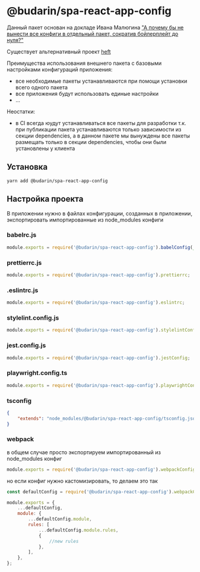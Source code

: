 # @budarin/spa-react-app-config

Данный пакет основан на докладе Ивана Малюгина ["А почему бы не вынести все конфиги в отдельный пакет, сократив бойлерплейт до нуля?"](https://www.youtube.com/watch?v=OejfAvTj93I&t=941s&ab_channel=HolyJS)

Существует альтернативный проект [heft](https://heft.rushstack.io/)

Преимущества использования внешнего пакета с базовыми настройками конфигураций приложения:

-   все необходимые пакеты устанавливаются при помощи установки всего одного пакета
-   все приложения будут использовать единые настройки
-   ...

Неостатки:

-   в CI всегда юудут устанавливаться все пакеты для разработки т.к. при публикации пакета устанавливаются только зависимости из секции dependencies, а в данном пакете мы вынуждены все пакеты размещать только в секции dependencies, чтобы они были установлены у клиента

## Установка

`yarn add @budarin/spa-react-app-config`

## Настройка проекта

В приложении нужно в файлах конфигурации, созданных в приложении, экспортировать импортированные из node_modules конфиги

### babelrc.js

```js
module.exports = require('@budarin/spa-react-app-config').babelConfig(__dirname);
```

### prettierrc.js

```js
module.exports = require('@budarin/spa-react-app-config').prettierrc;
```

### .eslintrc.js

```js
module.exports = require('@budarin/spa-react-app-config').eslintrc;
```

### stylelint.config.js

```js
module.exports = require('@budarin/spa-react-app-config').stylelintConfig;
```

### jest.config.js

```js
module.exports = require('@budarin/spa-react-app-config').jestConfig;
```

### playwright.config.ts

```js
module.exports = require('@budarin/spa-react-app-config').playwrightConfig;
```

### tsconfig

```json
{
    "extends": "node_modules/@budarin/spa-react-app-config/tsconfig.json"
}
```

### webpack

в общем случае просто экспортируем импортированный из node_modules конфиг

```js
module.exports = require('@budarin/spa-react-app-config').webpackConfigs.dev;
```

но если конфиг нужно кастомизировать, то делаем это так

```js
const defaultConfig = require('@budarin/spa-react-app-config').webpackConfigs.dev;

module.exports = {
    ...defaultConfig,
    module: {
        ...defaultConfig.module,
        rules: [
            ...defaultConfig.module.rules,
            {
                //new rules
            },
        ],
    },
};
```
